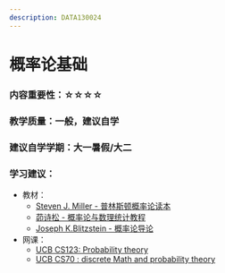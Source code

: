 ```yaml
---
description: DATA130024
---
```


# 概率论基础

### 内容重要性：☆☆☆☆

### 教学质量：一般，建议自学

### 建议自学学期：大一暑假/大二

### 学习建议：

* 教材：
  * [Steven J. Miller - 普林斯顿概率论读本](https://book.douban.com/subject/35193606/)
  * [茆诗松 - 概率论与数理统计教程](https://book.douban.com/subject/34897672/)
  * [Joseph K.Blitzstein - 概率论导论](https://book.douban.com/subject/31195286/)
* 网课：
  * [UCB CS123: Probability theory](https://csdiy.wiki/%E6%95%B0%E5%AD%A6%E8%BF%9B%E9%98%B6/CS126/)
  * [UCB CS70 : discrete Math and probability theory](https://csdiy.wiki/%E6%95%B0%E5%AD%A6%E8%BF%9B%E9%98%B6/CS70/)